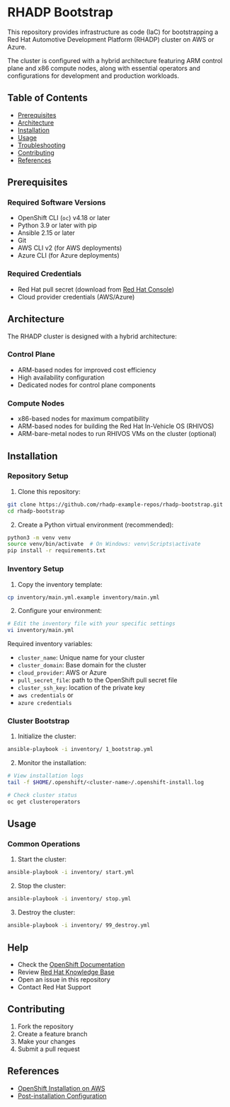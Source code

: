 # RHADP Bootstrap

This repository provides infrastructure as code (IaC) for bootstrapping a Red Hat Automotive Development Platform (RHADP) cluster on AWS or Azure. 

The cluster is configured with a hybrid architecture featuring ARM control plane and x86 compute nodes, along with essential operators 
and configurations for development and production workloads.

## Table of Contents
- [Prerequisites](#prerequisites)
- [Architecture](#architecture)
- [Installation](#installation)
- [Usage](#usage)
- [Troubleshooting](#help)
- [Contributing](#contributing)
- [References](#references)

## Prerequisites

### Required Software Versions
- OpenShift CLI (`oc`) v4.18 or later
- Python 3.9 or later with pip
- Ansible 2.15 or later
- Git
- AWS CLI v2 (for AWS deployments)
- Azure CLI (for Azure deployments)

### Required Credentials
- Red Hat pull secret (download from [Red Hat Console](https://console.redhat.com))
- Cloud provider credentials (AWS/Azure)


## Architecture

The RHADP cluster is designed with a hybrid architecture:

### Control Plane
- ARM-based nodes for improved cost efficiency
- High availability configuration
- Dedicated nodes for control plane components

### Compute Nodes
- x86-based nodes for maximum compatibility
- ARM-based nodes for building the Red Hat In-Vehicle OS (RHIVOS)
- ARM-bare-metal nodes to run RHIVOS VMs on the cluster (optional)

## Installation

### Repository Setup

1. Clone this repository:
```bash
git clone https://github.com/rhadp-example-repos/rhadp-bootstrap.git
cd rhadp-bootstrap
```

2. Create a Python virtual environment (recommended):
```bash
python3 -m venv venv
source venv/bin/activate  # On Windows: venv\Scripts\activate
pip install -r requirements.txt
```

### Inventory Setup

1. Copy the inventory template:
```bash
cp inventory/main.yml.example inventory/main.yml
```

2. Configure your environment:
```bash
# Edit the inventory file with your specific settings
vi inventory/main.yml
```

Required inventory variables:
- `cluster_name`: Unique name for your cluster
- `cluster_domain`: Base domain for the cluster
- `cloud_provider`: AWS or Azure
- `pull_secret_file`: path to the OpenShift pull secret file
- `cluster_ssh_key`: location of the private key
- `aws credentials` or
- `azure credentials`


### Cluster Bootstrap

1. Initialize the cluster:
```bash
ansible-playbook -i inventory/ 1_bootstrap.yml
```

2. Monitor the installation:
```bash
# View installation logs
tail -f $HOME/.openshift/<cluster-name>/.openshift-install.log

# Check cluster status
oc get clusteroperators
```

## Usage

### Common Operations

1. Start the cluster:
```bash
ansible-playbook -i inventory/ start.yml
```

2. Stop the cluster:
```bash
ansible-playbook -i inventory/ stop.yml
```

3. Destroy the cluster:
```bash
ansible-playbook -i inventory/ 99_destroy.yml
```

## Help

- Check the [OpenShift Documentation](https://docs.openshift.com)
- Review [Red Hat Knowledge Base](https://access.redhat.com)
- Open an issue in this repository
- Contact Red Hat Support

## Contributing

1. Fork the repository
2. Create a feature branch
3. Make your changes
4. Submit a pull request


## References
- [OpenShift Installation on AWS](https://docs.redhat.com/en/documentation/openshift_container_platform/4.18/html/installing_on_aws/index)
- [Post-installation Configuration](https://docs.redhat.com/en/documentation/openshift_container_platform/4.18/html/postinstallation_configuration/index)

    